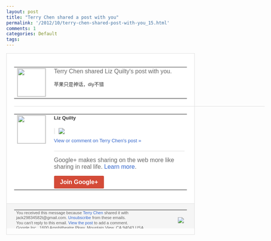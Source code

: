 ```yaml
---
layout: post
title: "Terry Chen shared a post with you"
permalink: '/2012/10/terry-chen-shared-post-with-you_15.html'
comments: 1
categories: Default
tags: 
---
```

<div style="border:solid 1px #dfdfdf;color:#686868;font:13px Arial"><div style="background-color:#fff;padding:20px;"><table cellpadding="0" cellspacing="0"><tr><td style="padding-right:15px;vertical-align:top"><a href="https://plus.google.com/_/notifications/emlink?emrecipient=110200756825219614165&amp;emid=CKCVvLrPhLMCFUFQ3godjn8AAA&amp;path=%2F108643996575278738906&amp;dt=1350359046891&amp;uob=8"><img height="75" src="https://lh3.googleusercontent.com/-KKRGTyJ5Bl0/AAAAAAAAAAI/AAAAAAAAEEY/jllxqER5dCk/s75-c-k-a/photo.jpg" style="border:solid 1px #cccccc;" width="75"/></a></td><td style="width:578px;color:#333;font:13px Arial;vertical-align:top"><div style="color:#686868;font:16px Arial;padding-bottom:15px">Terry Chen shared Liz Quilty's post with you.</div><div style="padding-bottom:10px">苹果只是神话，diy不错</div></td></tr></table><div style="margin:20px 0;border-bottom:solid 1px #dfdfdf;width:670px"></div><table cellpadding="0" cellspacing="0"><tr><td style="padding-right:15px;vertical-align:top"><a href="https://plus.google.com/_/notifications/emlink?emrecipient=110200756825219614165&amp;emid=CKCVvLrPhLMCFUFQ3godjn8AAA&amp;path=%2F114228869493885222559&amp;dt=1350359046891&amp;uob=8"><img height="75" src="https://lh4.googleusercontent.com/-K2jjV08ONzw/AAAAAAAAAAI/AAAAAAAAia4/49HyykVIOs4/s75-c-k-a/photo.jpg" style="border:solid 1px #cccccc;" width="75"/></a></td><td style="width:578px;color:#333;font:13px Arial;vertical-align:top"><div style="font-weight:bold;padding-bottom:10px">Liz Quilty</div><div style="padding-bottom:10px"></div><div style="margin-bottom:10px;padding-left:10px; border-left:2px solid #EAEAEA"><span style="margin-right:5px"><a href="https://plus.google.com/_/notifications/emlink?emrecipient=110200756825219614165&amp;emid=CKCVvLrPhLMCFUFQ3godjn8AAA&amp;path=%2F108643996575278738906%2Fposts%2FGpo9feNfKUY%3Fgpinv%3DAMIXal8UrNWBs71sXiE7Vwi6-sZpBQCXELcWHGXIdrGHzioVvKiKxqPqqlk6rFqcVH-mwsfbwzcz0HLoEeqFapG-0yIriaiWnxbxtD85tkbFK5KPP9R92wc&amp;dt=1350359046891&amp;uob=8" style="color:#3366CC;text-decoration:none;"><img border="0" src="https://lh4.googleusercontent.com/-x9twyaeXJkA/UHxotuttMPI/AAAAAAAAjFI/rrzlapC1VQk/h120/macvsother.jpg" style="max-height:200px;max-width:275px"/></a></span></div><a href="https://plus.google.com/_/notifications/emlink?emrecipient=110200756825219614165&amp;emid=CKCVvLrPhLMCFUFQ3godjn8AAA&amp;path=%2F108643996575278738906%2Fposts%2FGpo9feNfKUY%3Fgpinv%3DAMIXal8UrNWBs71sXiE7Vwi6-sZpBQCXELcWHGXIdrGHzioVvKiKxqPqqlk6rFqcVH-mwsfbwzcz0HLoEeqFapG-0yIriaiWnxbxtD85tkbFK5KPP9R92wc&amp;dt=1350359046891&amp;uob=8" style="color:#3366CC;text-decoration:none">View or comment on Terry Chen's post »</a><div style="margin-top:20px;border-top:solid 1px #dfdfdf"><div style="padding:15px 0;color:#686868;font:16px Arial">Google+ makes sharing on the web more like sharing in real life. <a href="http://www.google.com/+/learnmore/" style="color:#3366CC;text-decoration:none">Learn more</a>.</div><a href="https://plus.google.com/_/notifications/emlink?emrecipient=110200756825219614165&amp;emid=CKCVvLrPhLMCFUFQ3godjn8AAA&amp;path=%2F%3Fgpinv%3DAMIXal8UrNWBs71sXiE7Vwi6-sZpBQCXELcWHGXIdrGHzioVvKiKxqPqqlk6rFqcVH-mwsfbwzcz0HLoEeqFapG-0yIriaiWnxbxtD85tkbFK5KPP9R92wc&amp;dt=1350359046891&amp;uob=8" style="display:inline-block;padding:7px 15px;background-color:#d44b38; color:#fff;font-size:16px; font-weight:bold;border-radius:2px;-webkit-border-radius:2px; -moz-border-radius:2px;border:solid 1px #c43b28; white-space:nowrap;text-decoration:none">Join Google+</a></div></td></tr></table></div><div style="border-top:solid 1px #dfdfdf;padding:0 20px; background-color:#f5f5f5"><table cellpadding="0" cellspacing="0" style="height:50px"><tbody><tr><td style="vertical-align:middle;width:100%; color:#636363;font:11px Arial; line-height:120%">You received this message because <a href="https://plus.google.com/_/notifications/emlink?emrecipient=110200756825219614165&amp;emid=CKCVvLrPhLMCFUFQ3godjn8AAA&amp;path=%2F108643996575278738906%3Fgpinv%3DAMIXal8UrNWBs71sXiE7Vwi6-sZpBQCXELcWHGXIdrGHzioVvKiKxqPqqlk6rFqcVH-mwsfbwzcz0HLoEeqFapG-0yIriaiWnxbxtD85tkbFK5KPP9R92wc&amp;dt=1350359046891&amp;uob=8" style="color:#3366CC;text-decoration:none">Terry Chen</a> shared it with jack29834582t@gmail.com. <a href="https://plus.google.com/_/notifications/emlink?emrecipient=110200756825219614165&amp;emid=CKCVvLrPhLMCFUFQ3godjn8AAA&amp;path=%2F_%2Fnonplus%2Femailsettings%3Fgpinv%3DAMIXal8UrNWBs71sXiE7Vwi6-sZpBQCXELcWHGXIdrGHzioVvKiKxqPqqlk6rFqcVH-mwsfbwzcz0HLoEeqFapG-0yIriaiWnxbxtD85tkbFK5KPP9R92wc%26est%3DADH5u8V8PFM7KxEe72iJW02ij0K_bO_Z-lEgbXZxHiGF8JsGn7KlxYoIvz7esAU9Gy69_JmtHS2brTPwsgIZAqXJWviqT5TyUpu9vmOcIP7FpYBWAp-66hJxOZR9kDW48lRw-qDbejvj_-tOi-Xz0pd7NAreX9MX0w&amp;dt=1350359046891&amp;uob=8" style="color:#3366CC;text-decoration:none">Unsubscribe</a> from these emails.<br/>You can't reply to this email. <a href="https://plus.google.com/_/notifications/emlink?emrecipient=110200756825219614165&amp;emid=CKCVvLrPhLMCFUFQ3godjn8AAA&amp;path=%2F108643996575278738906%2Fposts%2FGpo9feNfKUY%3Fgpinv%3DAMIXal8UrNWBs71sXiE7Vwi6-sZpBQCXELcWHGXIdrGHzioVvKiKxqPqqlk6rFqcVH-mwsfbwzcz0HLoEeqFapG-0yIriaiWnxbxtD85tkbFK5KPP9R92wc&amp;dt=1350359046891&amp;uob=8" style="color:#3366CC;text-decoration:none">View the post</a> to add a comment.<br/>Google Inc., 1600 Amphitheatre Pkwy, Mountain View, CA 94043 USA<br/></td><td><img src="https://ssl.gstatic.com/s2/oz/images/notifications/logo/google-plus-6617a72bb36cc548861652780c9e6ff1.png"/></td></tr></tbody></table></div></div>